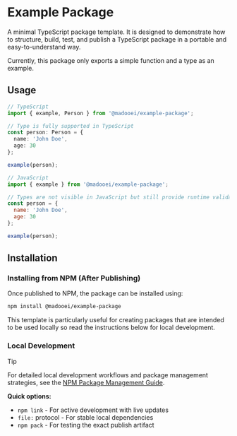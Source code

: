 # Example Package

A minimal TypeScript package template. It is designed to demonstrate how to structure, build, test, and publish a TypeScript package in a portable and easy-to-understand way.

Currently, this package only exports a simple function and a type as an example. 

## Usage

```typescript
// TypeScript
import { example, Person } from '@madooei/example-package';

// Type is fully supported in TypeScript
const person: Person = {
  name: 'John Doe',
  age: 30
};

example(person);
```

```javascript
// JavaScript
import { example } from '@madooei/example-package';

// Types are not visible in JavaScript but still provide runtime validation
const person = {
  name: 'John Doe',
  age: 30
};

example(person);
```

## Installation

### Installing from NPM (After Publishing)

Once published to NPM, the package can be installed using:

```bash
npm install @madooei/example-package
```

This template is particularly useful for creating packages that are intended to be used locally so read the instructions below for local development.

### Local Development

> [!TIP]
> For detailed local development workflows and package management strategies, see the [NPM Package Management Guide](guides/npm-package.md).

**Quick options:**
- `npm link` - For active development with live updates
- `file:` protocol - For stable local dependencies
- `npm pack` - For testing the exact publish artifact

